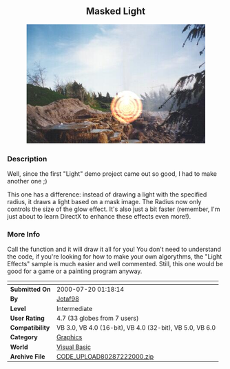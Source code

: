 ﻿<div align="center">

## Masked Light

<img src="PIC20007221435158667.jpg">
</div>

### Description

Well, since the first "Light" demo project came out so good, I had to make another one ;)

This one has a difference: instead of drawing a light with the specified radius, it draws a light based on a mask image. The Radius now only controls the size of the glow effect. It's also just a bit faster (remember, I'm just about to learn DirectX to enhance these effects even more!).
 
### More Info
 
Call the function and it will draw it all for you! You don't need to understand the code, if you're looking for how to make your own algorythms, the "Light Effects" sample is much easier and well commented. Still, this one would be good for a game or a painting program anyway.


<span>             |<span>
---                |---
**Submitted On**   |2000-07-20 01:18:14
**By**             |[Jotaf98](https://github.com/Planet-Source-Code/PSCIndex/blob/master/ByAuthor/jotaf98.md)
**Level**          |Intermediate
**User Rating**    |4.7 (33 globes from 7 users)
**Compatibility**  |VB 3\.0, VB 4\.0 \(16\-bit\), VB 4\.0 \(32\-bit\), VB 5\.0, VB 6\.0
**Category**       |[Graphics](https://github.com/Planet-Source-Code/PSCIndex/blob/master/ByCategory/graphics__1-46.md)
**World**          |[Visual Basic](https://github.com/Planet-Source-Code/PSCIndex/blob/master/ByWorld/visual-basic.md)
**Archive File**   |[CODE\_UPLOAD80287222000\.zip](https://github.com/Planet-Source-Code/jotaf98-masked-light__1-9965/archive/master.zip)








